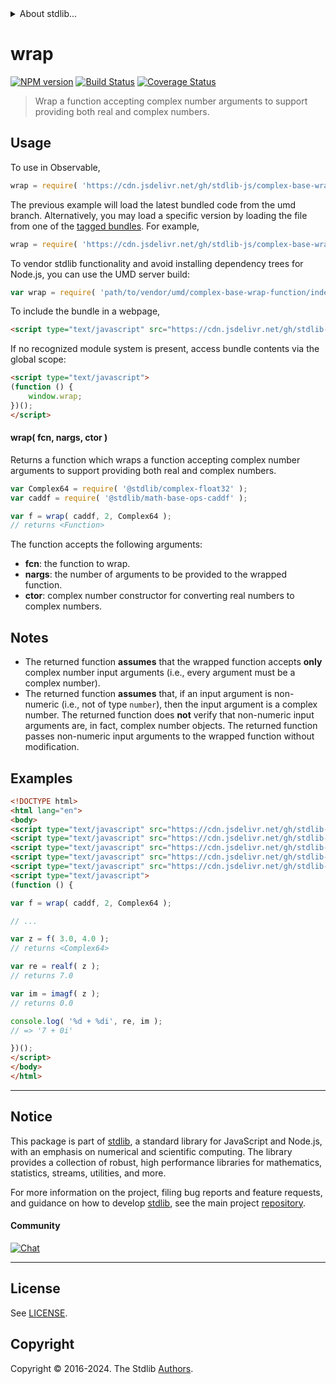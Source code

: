 <!--

@license Apache-2.0

Copyright (c) 2021 The Stdlib Authors.

Licensed under the Apache License, Version 2.0 (the "License");
you may not use this file except in compliance with the License.
You may obtain a copy of the License at

   http://www.apache.org/licenses/LICENSE-2.0

Unless required by applicable law or agreed to in writing, software
distributed under the License is distributed on an "AS IS" BASIS,
WITHOUT WARRANTIES OR CONDITIONS OF ANY KIND, either express or implied.
See the License for the specific language governing permissions and
limitations under the License.

-->


<details>
  <summary>
    About stdlib...
  </summary>
  <p>We believe in a future in which the web is a preferred environment for numerical computation. To help realize this future, we've built stdlib. stdlib is a standard library, with an emphasis on numerical and scientific computation, written in JavaScript (and C) for execution in browsers and in Node.js.</p>
  <p>The library is fully decomposable, being architected in such a way that you can swap out and mix and match APIs and functionality to cater to your exact preferences and use cases.</p>
  <p>When you use stdlib, you can be absolutely certain that you are using the most thorough, rigorous, well-written, studied, documented, tested, measured, and high-quality code out there.</p>
  <p>To join us in bringing numerical computing to the web, get started by checking us out on <a href="https://github.com/stdlib-js/stdlib">GitHub</a>, and please consider <a href="https://opencollective.com/stdlib">financially supporting stdlib</a>. We greatly appreciate your continued support!</p>
</details>

# wrap

[![NPM version][npm-image]][npm-url] [![Build Status][test-image]][test-url] [![Coverage Status][coverage-image]][coverage-url] <!-- [![dependencies][dependencies-image]][dependencies-url] -->

> Wrap a function accepting complex number arguments to support providing both real and complex numbers.

<!-- Section to include introductory text. Make sure to keep an empty line after the intro `section` element and another before the `/section` close. -->

<section class="intro">

</section>

<!-- /.intro -->

<!-- Package usage documentation. -->



<section class="usage">

## Usage

To use in Observable,

```javascript
wrap = require( 'https://cdn.jsdelivr.net/gh/stdlib-js/complex-base-wrap-function@umd/browser.js' )
```
The previous example will load the latest bundled code from the umd branch. Alternatively, you may load a specific version by loading the file from one of the [tagged bundles](https://github.com/stdlib-js/complex-base-wrap-function/tags). For example,

```javascript
wrap = require( 'https://cdn.jsdelivr.net/gh/stdlib-js/complex-base-wrap-function@v0.2.1-umd/browser.js' )
```

To vendor stdlib functionality and avoid installing dependency trees for Node.js, you can use the UMD server build:

```javascript
var wrap = require( 'path/to/vendor/umd/complex-base-wrap-function/index.js' )
```

To include the bundle in a webpage,

```html
<script type="text/javascript" src="https://cdn.jsdelivr.net/gh/stdlib-js/complex-base-wrap-function@umd/browser.js"></script>
```

If no recognized module system is present, access bundle contents via the global scope:

```html
<script type="text/javascript">
(function () {
    window.wrap;
})();
</script>
```

#### wrap( fcn, nargs, ctor )

Returns a function which wraps a function accepting complex number arguments to support providing both real and complex numbers.

```javascript
var Complex64 = require( '@stdlib/complex-float32' );
var caddf = require( '@stdlib/math-base-ops-caddf' );

var f = wrap( caddf, 2, Complex64 );
// returns <Function>
```

The function accepts the following arguments:

-   **fcn**: the function to wrap.
-   **nargs**: the number of arguments to be provided to the wrapped function.
-   **ctor**: complex number constructor for converting real numbers to complex numbers.

</section>

<!-- /.usage -->

<!-- Package usage notes. Make sure to keep an empty line after the `section` element and another before the `/section` close. -->

<section class="notes">

## Notes

-   The returned function **assumes** that the wrapped function accepts **only** complex number input arguments (i.e., every argument must be a complex number).
-   The returned function **assumes** that, if an input argument is non-numeric (i.e., not of type `number`), then the input argument is a complex number. The returned function does **not** verify that non-numeric input arguments are, in fact, complex number objects. The returned function passes non-numeric input arguments to the wrapped function without modification.

</section>

<!-- /.notes -->

<!-- Package usage examples. -->

<section class="examples">

## Examples

<!-- eslint no-undef: "error" -->

```html
<!DOCTYPE html>
<html lang="en">
<body>
<script type="text/javascript" src="https://cdn.jsdelivr.net/gh/stdlib-js/complex-float32@umd/browser.js"></script>
<script type="text/javascript" src="https://cdn.jsdelivr.net/gh/stdlib-js/math-base-ops-caddf@umd/browser.js"></script>
<script type="text/javascript" src="https://cdn.jsdelivr.net/gh/stdlib-js/complex-realf@umd/browser.js"></script>
<script type="text/javascript" src="https://cdn.jsdelivr.net/gh/stdlib-js/complex-imagf@umd/browser.js"></script>
<script type="text/javascript" src="https://cdn.jsdelivr.net/gh/stdlib-js/complex-base-wrap-function@umd/browser.js"></script>
<script type="text/javascript">
(function () {

var f = wrap( caddf, 2, Complex64 );

// ...

var z = f( 3.0, 4.0 );
// returns <Complex64>

var re = realf( z );
// returns 7.0

var im = imagf( z );
// returns 0.0

console.log( '%d + %di', re, im );
// => '7 + 0i'

})();
</script>
</body>
</html>
```

</section>

<!-- /.examples -->

<!-- Section to include cited references. If references are included, add a horizontal rule *before* the section. Make sure to keep an empty line after the `section` element and another before the `/section` close. -->

<section class="references">

</section>

<!-- /.references -->

<!-- Section for related `stdlib` packages. Do not manually edit this section, as it is automatically populated. -->

<section class="related">

</section>

<!-- /.related -->

<!-- Section for all links. Make sure to keep an empty line after the `section` element and another before the `/section` close. -->


<section class="main-repo" >

* * *

## Notice

This package is part of [stdlib][stdlib], a standard library for JavaScript and Node.js, with an emphasis on numerical and scientific computing. The library provides a collection of robust, high performance libraries for mathematics, statistics, streams, utilities, and more.

For more information on the project, filing bug reports and feature requests, and guidance on how to develop [stdlib][stdlib], see the main project [repository][stdlib].

#### Community

[![Chat][chat-image]][chat-url]

---

## License

See [LICENSE][stdlib-license].


## Copyright

Copyright &copy; 2016-2024. The Stdlib [Authors][stdlib-authors].

</section>

<!-- /.stdlib -->

<!-- Section for all links. Make sure to keep an empty line after the `section` element and another before the `/section` close. -->

<section class="links">

[npm-image]: http://img.shields.io/npm/v/@stdlib/complex-base-wrap-function.svg
[npm-url]: https://npmjs.org/package/@stdlib/complex-base-wrap-function

[test-image]: https://github.com/stdlib-js/complex-base-wrap-function/actions/workflows/test.yml/badge.svg?branch=v0.2.1
[test-url]: https://github.com/stdlib-js/complex-base-wrap-function/actions/workflows/test.yml?query=branch:v0.2.1

[coverage-image]: https://img.shields.io/codecov/c/github/stdlib-js/complex-base-wrap-function/main.svg
[coverage-url]: https://codecov.io/github/stdlib-js/complex-base-wrap-function?branch=main

<!--

[dependencies-image]: https://img.shields.io/david/stdlib-js/complex-base-wrap-function.svg
[dependencies-url]: https://david-dm.org/stdlib-js/complex-base-wrap-function/main

-->

[chat-image]: https://img.shields.io/gitter/room/stdlib-js/stdlib.svg
[chat-url]: https://app.gitter.im/#/room/#stdlib-js_stdlib:gitter.im

[stdlib]: https://github.com/stdlib-js/stdlib

[stdlib-authors]: https://github.com/stdlib-js/stdlib/graphs/contributors

[umd]: https://github.com/umdjs/umd
[es-module]: https://developer.mozilla.org/en-US/docs/Web/JavaScript/Guide/Modules

[deno-url]: https://github.com/stdlib-js/complex-base-wrap-function/tree/deno
[deno-readme]: https://github.com/stdlib-js/complex-base-wrap-function/blob/deno/README.md
[umd-url]: https://github.com/stdlib-js/complex-base-wrap-function/tree/umd
[umd-readme]: https://github.com/stdlib-js/complex-base-wrap-function/blob/umd/README.md
[esm-url]: https://github.com/stdlib-js/complex-base-wrap-function/tree/esm
[esm-readme]: https://github.com/stdlib-js/complex-base-wrap-function/blob/esm/README.md
[branches-url]: https://github.com/stdlib-js/complex-base-wrap-function/blob/main/branches.md

[stdlib-license]: https://raw.githubusercontent.com/stdlib-js/complex-base-wrap-function/main/LICENSE

</section>

<!-- /.links -->
